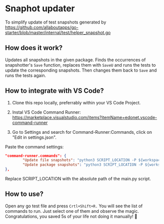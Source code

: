 # Snaphot updater

To simplify update of test snapshots generated by
https://github.com/allaboutapps/go-starter/blob/master/internal/test/helper_snapshot.go

## How does it work?
Updates all snapshots in the given package.
Finds the occurrences of snapshotter's `Save` function, replaces them with `SaveU` and runs the tests to update the corresponding snapshots.
Then changes them back to `Save` and runs the tests again.

## How to integrate with VS Code?
1. Clone this repo locally, preferrably within your VS Code Project.
2. Instal VS Code Command Runner:
https://marketplace.visualstudio.com/items?itemName=edonet.vscode-command-runner

3. Go to Settings and search for Command-Runner:Commands, click on "Edit in settings.json".

Paste the command settings:
```json
"command-runner.commands": {
        "Update file snapshots": "python3 SCRIPT_LOCATION -P ${workspaceFolder} -pkg ${fileDirname} -f ${file}",
        "Update package snapshots": "python3 SCRIPT_LOCATION -P ${workspaceFolder} -pkg ${fileDirname}",
},
```
Replace SCRIPT_LOCATION with the absolute path of the main.py script.

## How to use?

Open any go test file and press `Crtl+Shift+R.`
You will see the list of commands to run.
Just select one of them and observe the magic.
Congratulations, you saved 5s of your life not doing it manually! :partying_face:

